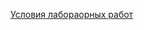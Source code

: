 [Условия лабораорных работ](https://drive.google.com/drive/folders/1G5FEvnBCm4mHrxmkrewrCymDLE77PDVc)
